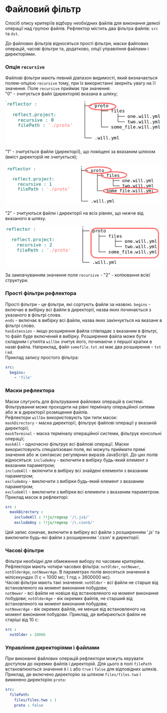 # Файловий фільтр

Спосіб опису критеріїв відбору необхідних файлів для виконання деякої операції над групою файлів. Рефлектор містить два фільтра файлів: <code>src</code> та <code>dst</code>. 

До файлових фільтрів відносяться прості фільтри, маски файлових операцій, часові фільтри та, додатково, опції управління файлами і директоріями.  

### Опція `recursive`  
Файлові фільтри мають певний діапазон видимості, який визначається полем-опцією `recursive` тому, при їх використанні зверніть увагу на її значення.
Поле `recursive` приймає три значення:  
"0" - зчитується файл (директорія) вказана в шляху;  

![recursive.0.png](./Images/recursive.0.png)

"1" - зчитується файли (директорії), що поміщені за вказаним шляхом (вміст директорій не зчитується);  

![recursive.1.png](./Images/recursive.1.png)

"2" - зчитуються файли і директорії на всіх рівнях, що нижче від вказаного в шляху.  

![recursive.2.png](./Images/recursive.2.png)

За замовчуванням значення поля `recursive` - "2" - копіювання всієї структури.

### Прості фільтри рефлектора  
Прості фільтри - це фільтри, які сортують файли за назвою.
`begins` - включає в вибірку всі файли в директорії, назва яких починається з указаного в фільтрі слова.  
`ends` - включає в вибірку всі файли, назва яких закінчується на вказане в фільтрі слово.  
`hasExtension` - якщо розширення файла співпадає з вказаним в фільтрі, то файл буде включений в вибірку. Розширення файла може бути складним і утиліта `willbe` зчитує його, починаючи з першої крапки в назві файла. Наприклад, файл `somefile.txt.md` має два розширення - `txt` i `md`.    
Приклад запису простого фільтра:  
```yaml
src:
  begins:
    - 'file'

```

### Маски рефлектора  
Маски слугують для фільтрування файлових операцій в системі. Фільтрування може проходити на рівні терміналу операційної ситеми або ж в директорії розміщення файлів.  
Рефлектори `willbe` використовують три типи масок:  
`maskDirectory` - маска директорії, фільтрує файлові операції у вказаній директорії;  
`maskTerminal` - маска терміналу операційної системи, фільтрує консольні операції;  
`maskAll` - одночасно фільтрує всі файлові операції.
Маски використовують спеціалізовані поля, які можуть приймати прямі значення або ж синтаксис регулярних виразів JavaScript. До цих полів відносяться:
`includeAny` - включити в вибірку будь-який елемент з вказаним параметром;  
`includeAll` - включити в вибірку всі знайдені елементи з вказаним параметром;  
`excludeAny` - виключити з вибірки будь-який елемент з вказаним параметром;  
`excludeAll` - виключити з вибірки всі елементи з вказаним параметром.
Приклад масок в рефлекторі:

```yaml
src :
  maskDirectory :
    includeAll : !!js/regexp '/\.js$/'  
    excludeAny : !!js/regexp '/\.cson$/'  

```

Цей запис означає, включити в вибірку всі файли з розширенням '.js' та виключити будь-які файли з розширенням '.cson' в директорії.  

### Часові фільтри  
Фільтри необхідні для обмеження вибору по часовим критеріям. Рефлектори мають чотири часових фільтра: `notOlder`, `notNewer`, `notOlderAge`, `notNewerAge`. В параметрах полів вносяться значення в мілісекундах (1 с = 1000 мс; 1 год = 3600000 мс).  
Часові фільтри мають такі значення:
`notOlder` - всі файли не старше від встановленого на момент виконання побудови;  
`notNewer` - всі файли не новіше від встановленого на момент виконання побудови;
`notOlderAge` - вік окремих файлів, не старший від встановленого на момент виконання побудови;  
`notNewerAge` - вік окремих файлів, не менше від встановленого на момент виконання побудови.
Приклад, де вибираються файли не старіші від 10 с:

```yaml
src :
  notOlder : 10000

```

### Управління директоріями і файлами  
При виконанні файлових операцій рефлектори можуть керувати доступом до окремих файлів і директорій. Для цього в полі `filePath` встановлюються значення `0` і `1` або `true` i `false` для відповідних шляхів.
Приклад, де включено директорію за шляхом `files/files.two` i вимкнено директорію `proto`:  

```yaml
src:
  filePath:
    files/files.two : 1
    proto : false

```
